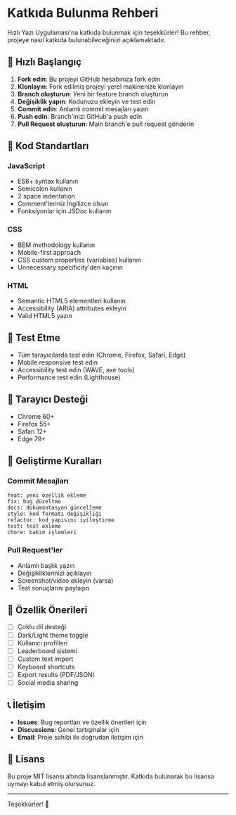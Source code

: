 # Katkıda Bulunma Rehberi

Hızlı Yazı Uygulaması'na katkıda bulunmak için teşekkürler! Bu rehber, projeye nasıl katkıda bulunabileceğinizi açıklamaktadır.

## 🚀 Hızlı Başlangıç

1. **Fork edin**: Bu projeyi GitHub hesabınıza fork edin
2. **Klonlayın**: Fork edilmiş projeyi yerel makinenize klonlayın
3. **Branch oluşturun**: Yeni bir feature branch oluşturun
4. **Değişiklik yapın**: Kodunuzu ekleyin ve test edin
5. **Commit edin**: Anlamlı commit mesajları yazın
6. **Push edin**: Branch'inizi GitHub'a push edin
7. **Pull Request oluşturun**: Main branch'e pull request gönderin

## 📝 Kod Standartları

### JavaScript
- ES6+ syntax kullanın
- Semicolon kullanın
- 2 space indentation
- Comment'leriniz İngilizce olsun
- Fonksiyonlar için JSDoc kullanın

### CSS
- BEM methodology kullanın
- Mobile-first approach
- CSS custom properties (variables) kullanın
- Unnecessary specificity'den kaçının

### HTML
- Semantic HTML5 elementleri kullanın
- Accessibility (ARIA) attributes ekleyin
- Valid HTML5 yazın

## 🧪 Test Etme

- Tüm tarayıcılarda test edin (Chrome, Firefox, Safari, Edge)
- Mobile responsive test edin
- Accessibility test edin (WAVE, axe tools)
- Performance test edin (Lighthouse)

## 📱 Tarayıcı Desteği

- Chrome 60+
- Firefox 55+
- Safari 12+
- Edge 79+

## 🔧 Geliştirme Kuralları

### Commit Mesajları
```
feat: yeni özellik ekleme
fix: bug düzeltme
docs: dokümantasyon güncelleme
style: kod formatı değişikliği
refactor: kod yapısını iyileştirme
test: test ekleme
chore: bakım işlemleri
```

### Pull Request'ler
- Anlamlı başlık yazın
- Değişikliklerinizi açıklayın
- Screenshot/video ekleyin (varsa)
- Test sonuçlarını paylaşın

## 🎯 Özellik Önerileri

- [ ] Çoklu dil desteği
- [ ] Dark/Light theme toggle
- [ ] Kullanıcı profilleri
- [ ] Leaderboard sistemi
- [ ] Custom text import
- [ ] Keyboard shortcuts
- [ ] Export results (PDF/JSON)
- [ ] Social media sharing

## 📞 İletişim

- **Issues**: Bug reportları ve özellik önerileri için
- **Discussions**: Genel tartışmalar için
- **Email**: Proje sahibi ile doğrudan iletişim için

## 📄 Lisans

Bu proje MIT lisansı altında lisanslanmıştır. Katkıda bulunarak bu lisansa uymayı kabul etmiş olursunuz.

---

Teşekkürler! 🚀

